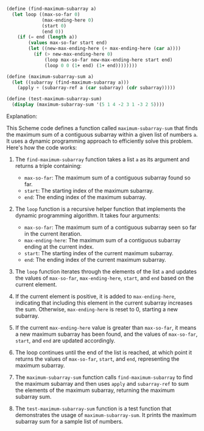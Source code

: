 ```scheme
(define (find-maximum-subarray a)
  (let loop ((max-so-far 0)
             (max-ending-here 0)
             (start 0)
             (end 0))
    (if (= end (length a))
        (values max-so-far start end)
        (let ((new-max-ending-here (+ max-ending-here (car a))))
          (if (> new-max-ending-here 0)
              (loop max-so-far new-max-ending-here start end)
              (loop 0 0 (1+ end) (1+ end))))))))

(define (maximum-subarray-sum a)
  (let ((subarray (find-maximum-subarray a)))
    (apply + (subarray-ref a (car subarray) (cdr subarray)))))

(define (test-maximum-subarray-sum)
  (display (maximum-subarray-sum '(5 1 4 -2 3 1 -3 2 5))))
```

Explanation:

This Scheme code defines a function called `maximum-subarray-sum` that finds the maximum sum of a contiguous subarray within a given list of numbers `a`. It uses a dynamic programming approach to efficiently solve this problem. Here's how the code works:

1. The `find-maximum-subarray` function takes a list `a` as its argument and returns a triple containing:
   - `max-so-far`: The maximum sum of a contiguous subarray found so far.
   - `start`: The starting index of the maximum subarray.
   - `end`: The ending index of the maximum subarray.

2. The `loop` function is a recursive helper function that implements the dynamic programming algorithm. It takes four arguments:
   - `max-so-far`: The maximum sum of a contiguous subarray seen so far in the current iteration.
   - `max-ending-here`: The maximum sum of a contiguous subarray ending at the current index.
   - `start`: The starting index of the current maximum subarray.
   - `end`: The ending index of the current maximum subarray.

3. The `loop` function iterates through the elements of the list `a` and updates the values of `max-so-far`, `max-ending-here`, `start`, and `end` based on the current element.

4. If the current element is positive, it is added to `max-ending-here`, indicating that including this element in the current subarray increases the sum. Otherwise, `max-ending-here` is reset to 0, starting a new subarray.

5. If the current `max-ending-here` value is greater than `max-so-far`, it means a new maximum subarray has been found, and the values of `max-so-far`, `start`, and `end` are updated accordingly.

6. The loop continues until the end of the list is reached, at which point it returns the values of `max-so-far`, `start`, and `end`, representing the maximum subarray.

7. The `maximum-subarray-sum` function calls `find-maximum-subarray` to find the maximum subarray and then uses `apply` and `subarray-ref` to sum the elements of the maximum subarray, returning the maximum subarray sum.

8. The `test-maximum-subarray-sum` function is a test function that demonstrates the usage of `maximum-subarray-sum`. It prints the maximum subarray sum for a sample list of numbers.